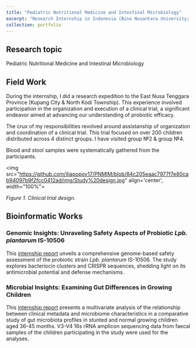 ```yaml
---
title: "Pediatric Nutritional Medicine and Intestinal Microbiology"
excerpt: "Research Internship in Indonesia (Bina Nusantara University; Feb 2023 – July 2023)."
collection: portfolio
---
```


## Research topic
Pediatric Nutritional Medicine and Intestinal Microbiology

## Field Work

During the internship, I did a research expedition to the East Nusa Tenggara Province (Kupang City & North Kodi Township). This experience involved participation in the organization and execution of a clinical trial, a significant endeavor aimed at advancing our understanding of probiotic efficacy.<br>

The crux of my responsibilities revolved around assistanship of organization and coordination of a clinical trial. This trial focused on over 200 children distributed across 4 distinct groups. I have visited group №2 & group №4.<br>

Blood and stool samples were systematically gathered from the participants.<br>

<img src="https://github.com/iliapopov17/PNMIM/blob/84c205eaac7977f7e80cab94097b9f2fcc0412ad/img/Study%20design.jpg" align='center', width="100%">

_Figure 1. Clinical trial design._

## Bioinformatic Works

### Genomic Insights: Unraveling Safety Aspects of Probiotic _Lpb. plantarum_ IS-10506

This [internship report](https://github.com/iliapopov17/PNMIM/tree/main/Genome%20annotation) unveils a comprehensive genome-based safety assessment of the probiotic strain _Lpb. plantarum_ IS-10506. The study explores bacteriocin clusters and CRISPR sequences, shedding light on its antimicrobial potential and defense mechanisms.

### Microbial Insights: Examining Gut Differences in Growing Children

This [internship report](https://github.com/iliapopov17/PNMIM/tree/main/Metagenomic%20assay) presents a multivariate analysis of the relationship between clinical metadata and microbiome characteristics in a comparative study of gut microbiota profiles in stunted and normal growing children aged 36-45 months. V3-V4 16s rRNA amplicon sequencing data from faecal samples of the children participating in the study were used for the analyses.
